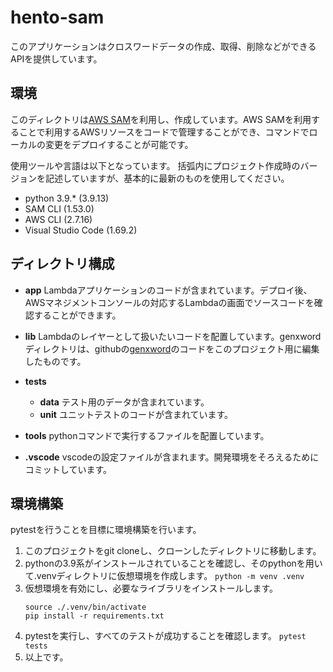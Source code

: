 # hento-sam

このアプリケーションはクロスワードデータの作成、取得、削除などができるAPIを提供しています。

## 環境

このディレクトリは[AWS SAM](https://docs.aws.amazon.com/ja_jp/serverless-application-model/latest/developerguide/what-is-sam.html)を利用し、作成しています。AWS SAMを利用することで利用するAWSリソースをコードで管理することができ、コマンドでローカルの変更をデプロイすることが可能です。

使用ツールや言語は以下となっています。
括弧内にプロジェクト作成時のバージョンを記述していますが、基本的に最新のものを使用してください。

- python 3.9.* (3.9.13)
- SAM CLI (1.53.0)
- AWS CLI (2.7.16)
- Visual Studio Code (1.69.2)

## ディレクトリ構成

- **app**
	Lambdaアプリケーションのコードが含まれています。デプロイ後、AWSマネジメントコンソールの対応するLambdaの画面でソースコードを確認することができます。

- **lib**
	Lambdaのレイヤーとして扱いたいコードを配置しています。genxwordディレクトリは、githubの[genxword](https://github.com/riverrun/genxword)のコードをこのプロジェクト用に編集したものです。

- **tests**
	- **data**
		テスト用のデータが含まれています。
	- **unit**
		ユニットテストのコードが含まれています。

- **tools**
	pythonコマンドで実行するファイルを配置しています。

- **.vscode**
	vscodeの設定ファイルが含まれます。開発環境をそろえるためにコミットしています。

## 環境構築

pytestを行うことを目標に環境構築を行います。

1. このプロジェクトをgit cloneし、クローンしたディレクトリに移動します。
2. pythonの3.9系がインストールされていることを確認し、そのpythonを用いて.venvディレクトリに仮想環境を作成します。
	`python -m venv .venv`
3. 仮想環境を有効にし、必要なライブラリをインストールします。
	```
	source ./.venv/bin/activate
	pip install -r requirements.txt
	```
4. pytestを実行し、すべてのテストが成功することを確認します。
	`pytest tests`
5. 以上です。
